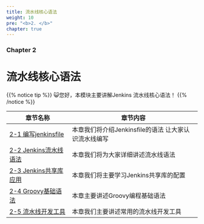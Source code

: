 ```yaml
---
title: 流水线核心语法
weight: 10
pre: "<b>2. </b>"
chapter: true
---
```


### Chapter 2

# 流水线核心语法


{{% notice tip %}}
😺您好，本模块主要讲解Jenkins 流水线核心语法！
{{% /notice %}}


| 章节名称 | 章节内容 |
| ------ | ----------- |
| [2-1 编写jenkinsfile](chapter01/index.en.md) |本章我们将介绍Jenkinsfile的语法 让大家认识流水线编写|
| [2-2 Jenkins流水线语法](chapter02/index.en.md) | 本章我们将为大家详细讲述流水线语法|
| [2-3 Jenkins共享库应用](chapter03/index.en.md) |本章我们将主要学习Jenkins共享库的配置|
| [2-4 Groovy基础语法](chapter04/index.en.md) | 本章主要讲述Groovy编程基础语法|
| [2-5 流水线开发工具](chapter05/index.en.md) | 本章我们主要讲述常用的流水线开发工具 |

